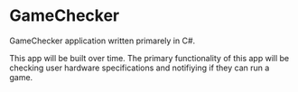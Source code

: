 # GameChecker
GameChecker application written primarely in C#.

This app will be built over time. The primary functionality of this app will be checking user hardware specifications and notifiying if they can run a game.
